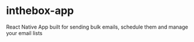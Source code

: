 # inthebox-app
React Native App built for sending bulk emails, schedule them and manage your email lists
